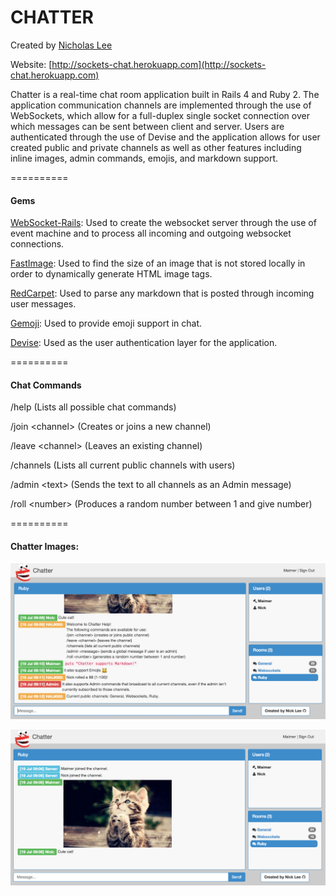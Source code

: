 # CHATTER

Created by [Nicholas Lee](https://www.linkedin.com/in/nicky)

Website: [http://sockets-chat.herokuapp.com](http://sockets-chat.herokuapp.com)

Chatter is a real-time chat room application built in Rails 4 and Ruby 2.  The application communication channels are implemented through the use of WebSockets, which allow for a full-duplex single socket connection over which messages can be sent between client and server.  Users are authenticated through the use of Devise and the application allows for user created public and private channels as well as other features including inline images, admin commands, emojis, and markdown support.

==========

#### Gems

[WebSocket-Rails](https://github.com/websocket-rails): Used to create the websocket server through the use of event machine and to process all incoming and outgoing websocket connections.

[FastImage](https://github.com/sdsykes/fastimage): Used to find the size of an image that is not stored locally in order to dynamically generate HTML image tags.

[RedCarpet](https://github.com/vmg/redcarpet): Used to parse any markdown that is posted through incoming user messages.

[Gemoji](https://github.com/github/gemoji): Used to provide emoji support in chat.

[Devise](https://github.com/plataformatec/devise): Used as the user authentication layer for the application.

==========

#### Chat Commands

/help (Lists all possible chat commands)

/join \<channel\> (Creates or joins a new channel)

/leave \<channel\> (Leaves an existing channel)

/channels (Lists all current public channels with users)

/admin \<text\> (Sends the text to all channels as an Admin message)

/roll \<number\> (Produces a random number between 1 and give number)

==========

#### Chatter Images:

![Example 1](https://raw.githubusercontent.com/Maimer/chatter/master/screenshots/chatter2.png)

![Example 2](https://raw.githubusercontent.com/Maimer/chatter/master/screenshots/chatter1.png)
